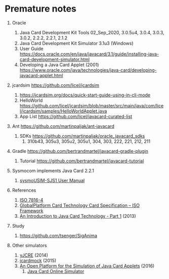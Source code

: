 # Premature notes

1. Oracle
	1. Java Card Development Kit Tools 02_Sep_2020, 3.0.5u4, 3.0.4, 3.0.3, 3.0.2, 2.2.2, 2.2.1, 2.1.2
	1. Java Card Development Kit Simulator 3.1u3 (Windows)
	1. User Guide https://docs.oracle.com/en/java/javacard/3.1/guide/installing-java-card-development-simulator.html
    1. Developing a Java Card Applet (2001) https://www.oracle.com/java/technologies/java-card/developing-javacard-applet.html

1. jcardsim https://github.com/licel/jcardsim
	1. https://jcardsim.org/docs/quick-start-guide-using-in-cli-mode
	1. HelloWorld https://github.com/licel/jcardsim/blob/master/src/main/java/com/licel/jcardsim/samples/HelloWorldApplet.java
	1. App List https://github.com/licel/javacard-curated-list

1. Ant https://github.com/martinpaljak/ant-javacard
    1. SDKs https://github.com/martinpaljak/oracle_javacard_sdks
        1. 310b43, 305u3, 305u2, 305u1, 304, 303, 222, 221, 212, 211

1. Gradle https://github.com/bertrandmartel/javacard-gradle-plugin
	1. Tutorial https://github.com/bertrandmartel/javacard-tutorial

1. Sysmocom implements Java Card 2.2.1
    1. [sysmoUSIM-SJS1 User Manual](https://www.sysmocom.de/manuals/sysmousim-manual.pdf)

1. References
    1. [ISO 7816-4](https://cardwerk.com/smart-card-standard-iso7816-part-4-section-1-scope)
    1. [GlobalPlatform Card Technology Card Specification – ISO Framework](https://globalplatform.org/wp-content/uploads/2014/03/GPC_ISO_Framework_v1.0.pdf)
    1. [An Introduction to Java Card Technology - Part 1](https://www.oracle.com/java/technologies/java-card/javacard1.html) (2013)

1. Study
    1. https://github.com/tsenger/SigAnima

1. Other simulators
    1. [vJCRE](https://github.com/martinpaljak/vJCRE) (2014)
    1. [jcardmock](https://github.com/christianhujer/jcardmock) (2015)
	1. [An Open Platform for the Simulation of Java Card Applets](https://github.com/adamnoakes/javacard-simulator) (2016)
	    1. [Java Card Online Simulator](https://jcsimulator.herokuapp.com/)
